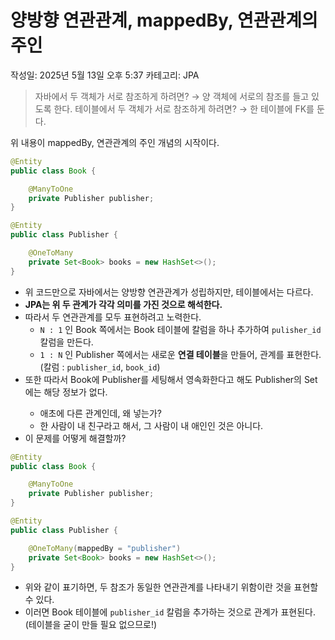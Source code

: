 # 양방향 연관관계, mappedBy, 연관관계의 주인

작성일: 2025년 5월 13일 오후 5:37
카테고리: JPA

> 자바에서 두 객체가 서로 참조하게 하려면?
→ 양 객체에 서로의 참조를 들고 있도록 한다.
테이블에서 두 객체가 서로 참조하게 하려면?
→ 한 테이블에 FK를 둔다.
> 

위 내용이 mappedBy, 연관관계의 주인 개념의 시작이다.

```java
@Entity
public class Book {

    @ManyToOne
    private Publisher publisher;
}

@Entity
public class Publisher {

    @OneToMany
    private Set<Book> books = new HashSet<>();
}
```

- 위 코드만으로 자바에서는 양방향 연관관계가 성립하지만, 테이블에서는 다르다.
- **JPA는 위 두 관계가 각각 의미를 가진 것으로 해석한다.**
- 따라서 두 연관관계를 모두 표현하려고 노력한다.
    - `N : 1` 인 Book 쪽에서는 Book 테이블에 칼럼을 하나 추가하여 `pulisher_id` 칼럼을 만든다.
    - `1 : N` 인 Publisher 쪽에서는 새로운 **연결 테이블**을 만들어, 관계를 표현한다. (칼럼 : `publisher_id`, `book_id`)
- 또한 따라서 Book에 Publisher를 세팅해서 영속화한다고 해도 Publisher의 Set<Book>에는 해당 정보가 없다.
    - 애초에 다른 관계인데, 왜 넣는가?
    - 한 사람이 내 친구라고 해서, 그 사람이 내 애인인 것은 아니다.
- 이 문제를 어떻게 해결할까?

```java
@Entity
public class Book {

    @ManyToOne
    private Publisher publisher;
}

@Entity
public class Publisher {

    @OneToMany(mappedBy = "publisher")
    private Set<Book> books = new HashSet<>();
}
```

- 위와 같이 표기하면, 두 참조가 동일한 연관관계를 나타내기 위함이란 것을 표현할 수 있다.
- 이러면 Book 테이블에 `publisher_id` 칼럼을 추가하는 것으로 관계가 표현된다. (테이블을 굳이 만들 필요 없으므로!)